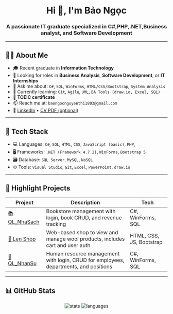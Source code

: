 <h1 align="center">Hi 👋, I'm Bảo Ngọc</h1>
<h3 align="center">A passionate IT graduate specialized in C#,PHP,.NET,Business analyst, and Software Development</h3>

---

## 👩‍🎓 About Me

- 🎓 Recent graduate in **Information Technology**
- 💼 Looking for roles in **Business Analysis**, **Software Development**, or **IT Internships**
- 💬 Ask me about: `C#`, `SQL`, `WinForms`, `HTML/CSS/Bootstrap`, `System Analysis`
- 🌱 Currently learning: `Git`, `Agile`, `UML`, `BA Tools (draw.io, Excel, SQL)`
- 📜 **TOEIC certificate**
- 📫 Reach me at: `baongocnguyenthi1803@gmail.com`
- 🔗 [LinkedIn](https://www.linkedin.com/in/b%E1%BA%A3o-ng%E1%BB%8Dc-nguy%E1%BB%85n-828552264/) • [CV PDF (optional)](https://cv.fullstack.edu.vn/)

---

## 🔨 Tech Stack

- 💻 Languages: `C#`, `SQL`, `HTML`, `CSS`, `JavaScript (basic)`,  `PHP`, 
- 🖥️ Frameworks:  `.NET (Framework 4.7.2)`, `WinForms`, `Bootstrap 5`
- 🗃️ Database: `SQL Server`, `MySQL`, `NoSQL`
- ⚙️ Tools: `Visual Studio`, `Git`, `Excel`, `PowerPoint`, `draw.io`

---

## 📁 Highlight Projects

| Project | Description | Tech |
|--------|-------------|------|
| [📚 QL_NhaSach](https://github.com/baongoc1803/QL_NhaSach) | Bookstore management with login, book CRUD, and revenue tracking | C#, WinForms, SQL |
| [🧶 Len Shop](https://github.com/baongoc1803/LT_MaNguonMo) | Web-based shop to view and manage wool products, includes cart and user auth | HTML, CSS, JS, Bootstrap |
| [👥 QL_NhanSu](https://github.com/baongoc1803/ql_nhansu) | Human resource management with login, CRUD for employees, departments, and positions | C#, WinForms, SQL |

---

## 📊 GitHub Stats

<p align="center">
  <img src="https://github-readme-stats.vercel.app/api?username=baongoc1803&show_icons=true&theme=gruvbox" alt="stats" />
  <img src="https://github-readme-stats.vercel.app/api/top-langs/?username=baongoc1803&layout=compact&theme=gruvbox" alt="languages" />
</p>
